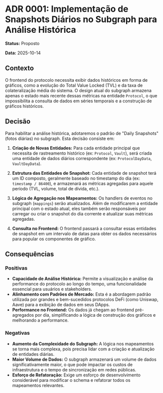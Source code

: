 # ADR 0001: Implementação de Snapshots Diários no Subgraph para Análise Histórica

**Status:** Proposto

**Data:** 2025-10-14

## Contexto

O frontend do protocolo necessita exibir dados históricos em forma de gráficos, como a evolução do Total Value Locked (TVL) e da taxa de colateralização média do sistema. O design atual do subgraph armazena apenas o estado mais recente dessas métricas na entidade `Protocol`, o que impossibilita a consulta de dados em séries temporais e a construção de gráficos históricos.

## Decisão

Para habilitar a análise histórica, adotaremos o padrão de "Daily Snapshots" (fotos diárias) no subgraph. Esta decisão consiste em:

1.  **Criação de Novas Entidades:** Para cada entidade principal que necessita de rastreamento histórico (ex: `Protocol`, `Vault`), será criada uma entidade de dados diários correspondente (ex: `ProtocolDayData`, `VaultDayData`).

2.  **Estrutura das Entidades de Snapshot:** Cada entidade de snapshot terá um ID composto, geralmente baseado no timestamp do dia (ex: `timestamp / 86400`), e armazenará as métricas agregadas para aquele período (TVL, volume, total de dívida, etc.).

3.  **Lógica de Agregação nos Mapeamentos:** Os handlers de eventos no subgraph (`mappings`) serão atualizados. Além de modificarem a entidade principal com o estado atual, eles também serão responsáveis por carregar ou criar o snapshot do dia corrente e atualizar suas métricas agregadas.

4.  **Consulta no Frontend:** O frontend passará a consultar essas entidades de snapshot em um intervalo de datas para obter os dados necessários para popular os componentes de gráfico.

## Consequências

### Positivas

-   **Capacidade de Análise Histórica:** Permite a visualização e análise da performance do protocolo ao longo do tempo, uma funcionalidade essencial para usuários e stakeholders.
-   **Alinhamento com Padrões de Mercado:** Esta é a abordagem padrão utilizada por grandes e bem-sucedidos protocolos DeFi (como Uniswap, Aave) para a exibição de dados em seus DApps.
-   **Performance no Frontend:** Os dados já chegam ao frontend pré-agregados por dia, simplificando a lógica de construção dos gráficos e melhorando a performance.

### Negativas

-   **Aumento da Complexidade do Subgraph:** A lógica nos mapeamentos se torna mais complexa, pois precisa lidar com a criação e atualização de entidades diárias.
-   **Maior Volume de Dados:** O subgraph armazenará um volume de dados significativamente maior, o que pode impactar os custos de infraestrutura e o tempo de sincronização em redes públicas.
-   **Esforço de Refatoração:** Exige um esforço de desenvolvimento considerável para modificar o schema e refatorar todos os mapeamentos relevantes.
